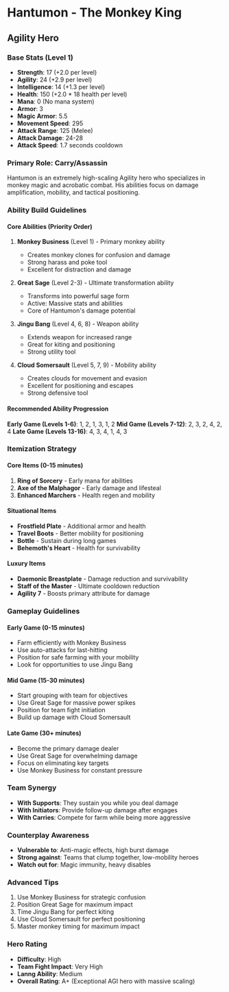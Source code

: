 # Hantumon - The Monkey King
## Agility Hero

### Base Stats (Level 1)
- **Strength**: 17 (+2.0 per level)
- **Agility**: 24 (+2.9 per level)
- **Intelligence**: 14 (+1.3 per level)
- **Health**: 150 (+2.0 * 18 health per level)
- **Mana**: 0 (No mana system)
- **Armor**: 3
- **Magic Armor**: 5.5
- **Movement Speed**: 295
- **Attack Range**: 125 (Melee)
- **Attack Damage**: 24-28
- **Attack Speed**: 1.7 seconds cooldown

### Primary Role: Carry/Assassin
Hantumon is an extremely high-scaling Agility hero who specializes in monkey magic and acrobatic combat. His abilities focus on damage amplification, mobility, and tactical positioning.

### Ability Build Guidelines

#### Core Abilities (Priority Order)
1. **Monkey Business** (Level 1) - Primary monkey ability
   - Creates monkey clones for confusion and damage
   - Strong harass and poke tool
   - Excellent for distraction and damage

2. **Great Sage** (Level 2-3) - Ultimate transformation ability
   - Transforms into powerful sage form
   - Active: Massive stats and abilities
   - Core of Hantumon's damage potential

3. **Jingu Bang** (Level 4, 6, 8) - Weapon ability
   - Extends weapon for increased range
   - Great for kiting and positioning
   - Strong utility tool

4. **Cloud Somersault** (Level 5, 7, 9) - Mobility ability
   - Creates clouds for movement and evasion
   - Excellent for positioning and escapes
   - Strong defensive tool

#### Recommended Ability Progression
**Early Game (Levels 1-6)**: 1, 2, 1, 3, 1, 2
**Mid Game (Levels 7-12)**: 2, 3, 2, 4, 2, 4
**Late Game (Levels 13-16)**: 4, 3, 4, 1, 4, 3

### Itemization Strategy

#### Core Items (0-15 minutes)
1. **Ring of Sorcery** - Early mana for abilities
2. **Axe of the Malphagor** - Early damage and lifesteal
3. **Enhanced Marchers** - Health regen and mobility

#### Situational Items
- **Frostfield Plate** - Additional armor and health
- **Travel Boots** - Better mobility for positioning
- **Bottle** - Sustain during long games
- **Behemoth's Heart** - Health for survivability

#### Luxury Items
- **Daemonic Breastplate** - Damage reduction and survivability
- **Staff of the Master** - Ultimate cooldown reduction
- **Agility 7** - Boosts primary attribute for damage

### Gameplay Guidelines

#### Early Game (0-15 minutes)
- Farm efficiently with Monkey Business
- Use auto-attacks for last-hitting
- Position for safe farming with your mobility
- Look for opportunities to use Jingu Bang

#### Mid Game (15-30 minutes)
- Start grouping with team for objectives
- Use Great Sage for massive power spikes
- Position for team fight initiation
- Build up damage with Cloud Somersault

#### Late Game (30+ minutes)
- Become the primary damage dealer
- Use Great Sage for overwhelming damage
- Focus on eliminating key targets
- Use Monkey Business for constant pressure

### Team Synergy
- **With Supports**: They sustain you while you deal damage
- **With Initiators**: Provide follow-up damage after engages
- **With Carries**: Compete for farm while being more aggressive

### Counterplay Awareness
- **Vulnerable to**: Anti-magic effects, high burst damage
- **Strong against**: Teams that clump together, low-mobility heroes
- **Watch out for**: Magic immunity, heavy disables

### Advanced Tips
1. Use Monkey Business for strategic confusion
2. Position Great Sage for maximum impact
3. Time Jingu Bang for perfect kiting
4. Use Cloud Somersault for perfect positioning
5. Master monkey timing for maximum impact

### Hero Rating
- **Difficulty**: High
- **Team Fight Impact**: Very High
- **Lanng Ability**: Medium
- **Overall Rating**: A+ (Exceptional AGI hero with massive scaling)
